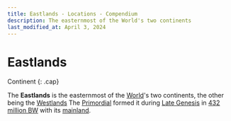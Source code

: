 ```yaml
---
title: Eastlands - Locations - Compendium
description: The easternmost of the World's two continents
last_modified_at: April 3, 2024
---
```


# Eastlands
Continent
{: .cap}

The **Eastlands** is the easternmost of the [World](/compendium/locations/world/)'s two continents, the other being the [Westlands](/compendium/locations/westlands/) The [Primordial](/compendium/creatures/primordial/) formed it during [Late Genesis](/compendium/events/genesis/#late-genesis) in [432 million BW](/compendium/events/genesis/#432-million-bw) with its [mainland](/compendium/locations/main-eastlands/).